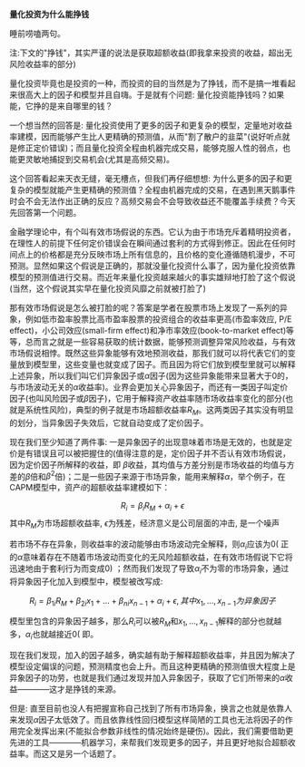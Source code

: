 **量化投资为什么能挣钱**

睡前唠嗑两句。

注:下文的"挣钱"，其实严谨的说法是获取超额收益(即我拿来投资的收益，超出无风险收益率的部分)

量化投资毕竟也是投资的一种，而投资的目的当然是为了挣钱，而不是搞一堆看起来很高大上的因子和模型并且自嗨。于是就有个问题: 量化投资能挣钱吗？如果能，它挣的是来自哪里的钱？

一个想当然的回答是: 量化投资使用了更多的因子和更复杂的模型，定量地对收益率建模，因而能够产生比人更精确的预测值，从而"割了散户的韭菜"(说好听点就是修正定价错误)；而且量化投资全程由机器完成交易，能够克服人性的弱点，也能更灵敏地捕捉到交易机会(尤其是高频交易)。

这个回答看起来天衣无缝，毫无槽点，但我们再仔细想想: 为什么更多的因子和更复杂的模型就能产生更精确的预测值？全程由机器完成的交易，在遇到黑天鹅事件时会不会无法作出正确的反应？高频交易会不会导致收益还不能覆盖手续费？今天先回答第一个问题。

金融学理论中，有个叫有效市场假说的东西。它认为由于市场充斥着精明投资者，在理性人的前提下任何定价错误会在瞬间通过套利的方式得到修正。因此在任何时间点上的价格都是充分反映市场上所有信息的，且价格的变化遵循随机漫步，不可预测。显然如果这个假说是正确的，那就没量化投资什么事了，因为量化投资依靠模型的预测值进行交易。而近年来量化投资越来越火的事实雄辩地打脸了这个假说(当然，这个假说其实早在量化投资风靡之前就被打脸了)

那有效市场假说是怎么被打脸的呢？答案是学者在股票市场上发现了一系列的异象，例如低市盈率股票比高市盈率股票的投资组合的收益率更高(市盈率效应, P/E effect)，小公司效应(small-firm effect)和净市率效应(book-to-market effect)等等，总而言之就是一些容易获取的统计数据，能够预测调整异常风险收益，与有效市场假说相悖。既然这些异象能够有效地预测收益，那我们就可以将代表它们的变量放到模型里，这些变量也就变成了因子。而且因为将它们放到模型里就可以解释上述异象，所以我们叫它们异象因子或$\alpha$因子(因为这些异象能带来显著大于0的，与市场波动无关的$\alpha$收益率)。业界会更加关心异象因子，而还有一类因子叫定价因子(也叫风险因子或$\beta$因子)，它用于解释资产收益率随市场收益率变化的部分(也就是系统性风险)，典型的例子就是市场超额收益率$R_M$。这两类因子其实没有明显的划分，当异象因子失效后，它就自动变成了定价因子。

现在我们至少知道了两件事: 一是异象因子的出现意味着市场是无效的，也就是定价是有错误且可以被把握住的(值得注意的是，定价因子并不否认有效市场假说，因为定价因子所解释的收益，即 $\beta$收益，其均值与方差分别是市场收益的均值与方差的$\beta$倍和$\beta^2$倍)；二是一些因子来源于市场异象，能用来解释$\alpha$，举个例子，在CAPM模型中，资产$i$的超额收益率建模如下：

$$R_i = \beta_i R_M + \alpha_i + \epsilon$$其中$R_M$为市场超额收益率, $\epsilon$为残差，经济意义是公司层面的冲击, 是一个噪声 

若市场不存在异象，则收益率的波动能够由市场波动完全解释，则$\alpha_i$应该为0( 正的$\alpha$意味着存在不随着市场波动而变化的无风险超额收益，在有效市场假说下它将迅速地由于套利行为而变成0) ；然而我们发现了导致$\alpha_i$不为零的市场异象，通过将异象因子化加入到模型中，模型被改写成:

$$R_i = \beta_{1i} R_M + \beta_{2i} x_1 + ... + \beta_{ni} x_{n-1} + \alpha_i + \epsilon, 其中x_1, ..., x_{n-1}为异象因子$$

模型里包含的异象因子越多，那么$R_i$可以被$R_M$和$x_1, ... , x_{n-1}$解释的部分也就越多，$\alpha_i$也就越接近0( 即。

现在我们发现，加入的因子越多，确实越有助于解释超额收益率，并且因为解决了模型设定偏误的问题，预测精度也会上升。而且这种更精确的预测值很大程度上是异象因子的功劳，也就是我们通过发现并加入异象因子，获取了它们所带来的$\alpha$收益————这才是挣钱的来源。

但是: 直至目前也没人有把握宣称自己找到了所有市场异象，换言之也就是依靠人来发现$\alpha$因子太低效了。而且依靠线性回归模型这样简陋的工具也无法将因子的作用完全发挥出来(不能拟合参数非线性的情况始终是硬伤)。因此，我们需要借助更先进的工具————机器学习，来帮我们发现更多的因子，并且更好地拟合超额收益率。而这又是另一个话题了。
